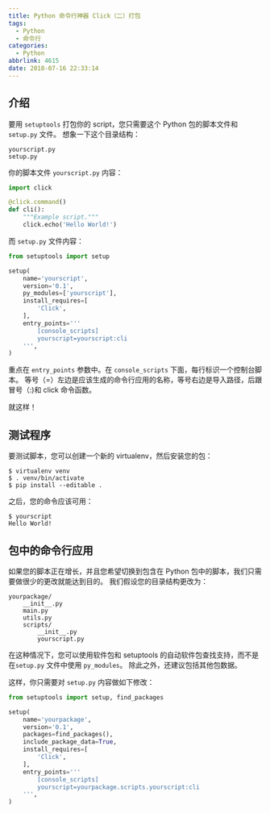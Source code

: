 ```yaml
---
title: Python 命令行神器 Click（二）打包
tags:
  - Python
  - 命令行
categories:
  - Python
abbrlink: 4615
date: 2018-07-16 22:33:14
---
```


## 介绍

要用 `setuptools` 打包你的 script，您只需要这个 Python 包的脚本文件和 `setup.py` 文件。 想象一下这个目录结构：

    yourscript.py
    setup.py

你的脚本文件 `yourscript.py` 内容：

```python
import click

@click.command()
def cli():
    """Example script."""
    click.echo('Hello World!')
```

而 `setup.py` 文件内容：

```python
from setuptools import setup

setup(
    name='yourscript',
    version='0.1',
    py_modules=['yourscript'],
    install_requires=[
        'Click',
    ],
    entry_points='''
        [console_scripts]
        yourscript=yourscript:cli
    ''',
)
```

重点在 `entry_points` 参数中。在 `console_scripts` 下面，每行标识一个控制台脚本。 等号（=）左边是应该生成的命令行应用的名称，等号右边是导入路径，后跟冒号（:)和 click 命令函数。

就这样！

<!-- more -->

## 测试程序

要测试脚本，您可以创建一个新的 virtualenv，然后安装您的包：

```shell
$ virtualenv venv
$ . venv/bin/activate
$ pip install --editable .
```

之后，您的命令应该可用：

```shell
$ yourscript
Hello World!
```

## 包中的命令行应用

如果您的脚本正在增长，并且您希望切换到包含在 Python 包中的脚本，我们只需要做很少的更改就能达到目的。 我们假设您的目录结构更改为：

    yourpackage/
        __init__.py
        main.py
        utils.py
        scripts/
            __init__.py
            yourscript.py

在这种情况下，您可以使用软件包和 setuptools 的自动软件包查找支持，而不是在`setup.py` 文件中使用 `py_modules`。 除此之外，还建议包括其他包数据。

这样，你只需要对 `setup.py` 内容做如下修改：

```python
from setuptools import setup, find_packages

setup(
    name='yourpackage',
    version='0.1',
    packages=find_packages(),
    include_package_data=True,
    install_requires=[
        'Click',
    ],
    entry_points='''
        [console_scripts]
        yourscript=yourpackage.scripts.yourscript:cli
    ''',
)
```
